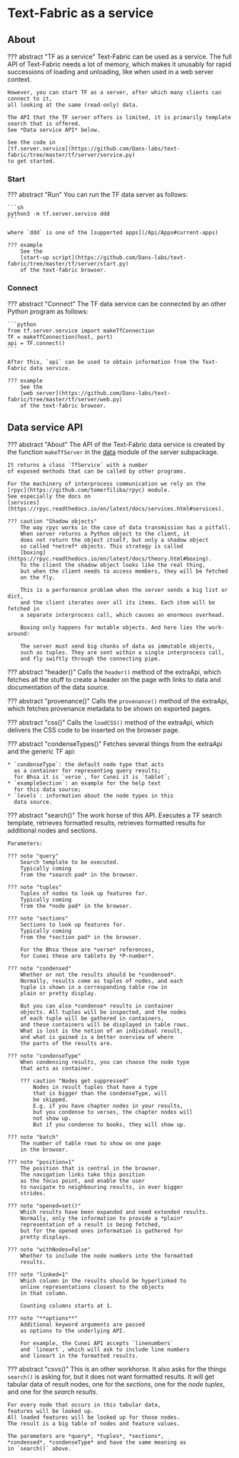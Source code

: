 # Text-Fabric as a service

## About

??? abstract "TF as a service"
    Text-Fabric can be used as a service.
    The full API of Text-Fabric needs a lot of memory, which makes it unusably for
    rapid successions of loading and unloading, like when used in a web server context.

    However, you can start TF as a server, after which many clients can connect to it,
    all looking at the same (read-only) data.

    The API that the TF server offers is limited, it is primarily template search that is offered.
    See *Data service API* below.

    See the code in
    [tf.server.service](https://github.com/Dans-labs/text-fabric/tree/master/tf/server/service.py)
    to get started.

### Start

??? abstract "Run"
    You can run the TF data server as follows:

    ```sh
    python3 -m tf.server.service ddd
    ```

    where `ddd` is one of the [supported apps](/Api/Apps#current-apps)

    ??? example
        See the
        [start-up script](https://github.com/Dans-labs/text-fabric/tree/master/tf/server/start.py)
        of the text-fabric browser.

### Connect

??? abstract "Connect"
    The TF data service can be connected by an other Python program as follows:

    ```python
    from tf.server.service import makeTfConnection
    TF = makeTfConnection(host, port)
    api = TF.connect()
    ```

    After this, `api` can be used to obtain information from the Text-Fabric data service.

    ??? example
        See the
        [web server](https://github.com/Dans-labs/text-fabric/tree/master/tf/server/web.py)
        of the text-fabric browser.

## Data service API

??? abstract "About"
    The API of the Text-Fabric data service is created
    by the function `makeTfServer` in the 
    [data](https://github.com/Dans-labs/text-fabric/tree/master/tf/server/data.py)
    module of the server subpackage.

    It returns a class `TfService` with a number
    of exposed methods that can be called by other programs.

    For the machinery of interprocess communication we rely on the
    [rpyc](https://github.com/tomerfiliba/rpyc) module.
    See especially the docs on
    [services](https://rpyc.readthedocs.io/en/latest/docs/services.html#services).

    ??? caution "Shadow objects"
        The way rpyc works in the case of data transmission has a pitfall.
        When server returns a Python object to the client, it
        does not return the object itself, but only a shadow object
        so called *netref* objects. This strategy is called
        [boxing](https://rpyc.readthedocs.io/en/latest/docs/theory.html#boxing).
        To the client the shadow object looks like the real thing,
        but when the client needs to access members, they will be fetched
        on the fly.

        This is a performance problem when the server sends a big list or dict,
        and the client iterates over all its items. Each item will be fetched in
        a separate interprocess call, which causes an enormous overhead.

        Boxing only happens for mutable objects. And here lies the work-around:

        The server must send big chunks of data as immutable objects,
        such as tuples. They are sent within a single interprocess call,
        and fly swiftly through the connecting pipe. 

??? abstract "header()"
    Calls the `header()` method of the extraApi,
    which fetches all the stuff to create a header
    on the page with links to data and documentation of the
    data source.

??? abstract "provenance()"
    Calls the `provenance()` method of the extraApi,
    which fetches provenance metadata to be shown
    on exported pages.

??? abstract "css()"
    Calls the `loadCSS()` method of the extraApi,
    which delivers the CSS code to be inserted
    on the browser page.

??? abstract "condenseTypes()"
    Fetches several things from the extraApi and the 
    generic TF api:

    * `condenseType`: the default node type that acts
      as a container for representing query results;
      for Bhsa it is `verse`, for Cunei it is `tablet`;
    * `exampleSection`: an example for the help text
      for this data source;
    * `levels`: information about the node types in this
      data source.

??? abstract "search()"
    The work horse of this API.
    Executes a TF search template, retrieves
    formatted results, retrieves 
    formatted results for additional nodes and
    sections.

    Parameters:

    ??? note "query"
        Search template to be executed.
        Typically coming
        from the *search pad* in the browser.

    ??? note "tuples"
        Tuples of nodes to look up features for.
        Typically coming
        from the *node pad* in the browser.

    ??? note "sections"
        Sections to look up features for.
        Typically coming
        from the *section pad* in the browser.

        For the Bhsa these are *verse* references,
        for Cunei these are tablets by *P-number*.

    ??? note "condensed"
        Whether or not the results should be *condensed*.
        Normally, results come as tuples of nodes, and each
        tuple is shown in a corresponding table row in
        plain or pretty display.

        But you can also *condense* results in container
        objects. All tuples will be inspected, and the nodes
        of each tuple will be gathered in containers,
        and these containers will be displayed in table rows.
        What is lost is the notion of an individual result,
        and what is gained is a better overview of where
        the parts of the results are.

    ??? note "condenseType"
        When condensing results, you can choose the node type
        that acts as container.

        ??? caution "Nodes get suppressed"
            Nodes in result tuples that have a type
            that is bigger than the condenseType, will
            be skipped.
            E.g. if you have chapter nodes in your results,
            but you condense to verses, the chapter nodes will 
            not show up.
            But if you condense to books, they will show up.

    ??? note "batch"
        The number of table rows to show on one page
        in the browser.

    ??? note "position=1"
        The position that is central in the browser.
        The navigation links take this position
        as the focus point, and enable the user
        to navigate to neighbouring results, in ever bigger
        strides.

    ??? note "opened=set()"
        Which results have been expanded and need extended results.
        Normally, only the information to provide a *plain*
        representation of a result is being fetched,
        but for the opened ones information is gathered for
        pretty displays.

    ??? note "withNodes=False"
        Whether to include the node numbers into the formatted
        results.

    ??? note "linked=1"
        Which column in the results should be hyperlinked to
        online representations closest to the objects
        in that column.

        Counting columns starts at 1.

    ??? note "**options**"
        Additional keyword arguments are passed
        as options to the underlying API.

        For example, the Cunei API accepts `linenumbers`
        and `lineart`, which will ask to include line numbers
        and lineart in the formatted results.
        
??? abstract "csvs()"
    This is an other workhorse.
    It also asks for the things `search()` is asking
    for, but it does not want formatted results.
    It will get tabular data of result
    nodes, one for the *sections*, one for the *node tuples*,
    and one for the *search results*.

    For every node that occurs in this tabular data,
    features will be looked up.
    All loaded features will be looked up for those nodes.
    The result is a big table of nodes and feature values.

    The parameters are *query*, *tuples*, *sections*,
    *condensed*, *condenseType* and have the same meaning as
    in `search()` above.
